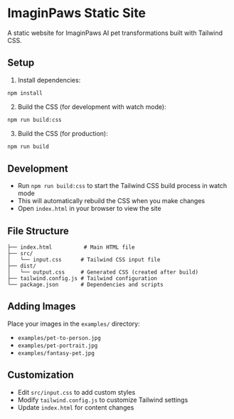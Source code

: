 # ImaginPaws Static Site

A static website for ImaginPaws AI pet transformations built with Tailwind CSS.

## Setup

1. Install dependencies:
```bash
npm install
```

2. Build the CSS (for development with watch mode):
```bash
npm run build:css
```

3. Build the CSS (for production):
```bash
npm run build
```

## Development

- Run `npm run build:css` to start the Tailwind CSS build process in watch mode
- This will automatically rebuild the CSS when you make changes
- Open `index.html` in your browser to view the site

## File Structure

```
├── index.html          # Main HTML file
├── src/
│   └── input.css      # Tailwind CSS input file
├── dist/
│   └── output.css     # Generated CSS (created after build)
├── tailwind.config.js # Tailwind configuration
└── package.json       # Dependencies and scripts
```

## Adding Images

Place your images in the `examples/` directory:
- `examples/pet-to-person.jpg`
- `examples/pet-portrait.jpg`
- `examples/fantasy-pet.jpg`

## Customization

- Edit `src/input.css` to add custom styles
- Modify `tailwind.config.js` to customize Tailwind settings
- Update `index.html` for content changes
